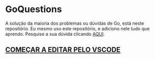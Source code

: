 # GoQuestions
A solução da maioria dos problemas ou dúvidas de Go, está neste repositório. Eu mesmo uso este repositório, e adiciono nele tudo que aprendo.
Pesquise a sua dúvida clicando [AQUI](https://github.com/NervousGroove/GoQuestions?search=1).

## [COMEÇAR A EDITAR PELO VSCODE](vscode://)
